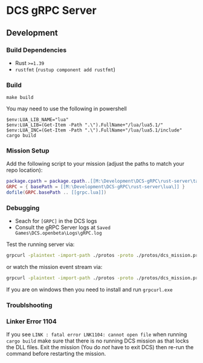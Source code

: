 # DCS gRPC Server

## Development

### Build Dependencies

- Rust `>=1.39`
- `rustfmt` (`rustup component add rustfmt`)

### Build

```
make build
```

You may need to use the following in powershell

```
$env:LUA_LIB_NAME="lua"
$env:LUA_LIB=(Get-Item -Path ".\").FullName+"/lua/lua5.1/"
$env:LUA_INC=(Get-Item -Path ".\").FullName+"/lua/lua5.1/include"
cargo build
```

### Mission Setup

Add the following script to your mission (adjust the paths to match your repo location):

```lua
package.cpath = package.cpath..[[M:\Development\DCS-gRPC\rust-server\target\debug\?.dll;]]
GRPC = { basePath = [[M:\Development\DCS-gRPC\rust-server\lua\]] }
dofile(GRPC.basePath .. [[grpc.lua]])
```

### Debugging

- Seach for `[GRPC]` in the DCS logs
- Consult the gRPC Server logs at `Saved Games\DCS.openbeta\Logs\gRPC.log`

Test the running server via:

```bash
grpcurl -plaintext -import-path ./protos -proto ./protos/dcs_mission.proto -d '{\"text\": \"Works!\", \"display_time\": 10, \"clear_view\": false}' 127.0.0.1:50051 dcs.Mission/OutText
```

or watch the mission event stream via:

```bash
grpcurl -plaintext -import-path ./protos -proto ./protos/dcs_mission.proto -d '{}' 127.0.0.1:50051 dcs.Mission/StreamEvents
```

If you are on windows then you need to install and run `grpcurl.exe`

### Troublshooting

### Linker Error 1104

If you see `LINK : fatal error LNK1104: cannot open file` when running
`cargo build` make sure that there is no running DCS mission as that
locks the DLL files. Exit the mission (You do *not* have to exit DCS)
then re-run the command before restarting the mission.